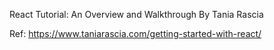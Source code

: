 React Tutorial: An Overview and Walkthrough
By Tania Rascia

Ref: https://www.taniarascia.com/getting-started-with-react/
